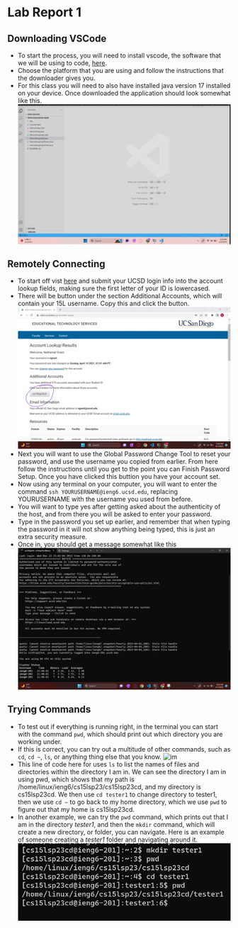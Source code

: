 # Lab Report 1
## Downloading VSCode
* To start the process, you will need to install vscode, the software that we will be using to code, [here](https://code.visualstudio.com/download).
* Choose the platform that you are using and follow the instructions that the downloader gives you. 
* For this class you will need to also have installed java version 17 installed on your device. Once downloaded the application should look somewhat like this.
![Image](VSCodeScreen.png)

## Remotely Connecting
* To start off vist [here](https://sdacs.ucsd.edu/~icc/index.php) and submit your UCSD login info into the account lookup fields, making sure the first letter of your ID is lowercased.
* There will be button under the section Additional Accounts, which will contain your 15L username. Copy this and click the button. 
![Image](15Laccount.png)
* Next you will want to use the Global Password Change Tool to reset your password, and use the username you copied from earlier. From here follow the instructions until you get to the point you can Finish Password Setup. Once you have clicked this buttion you have your account set.
* Now using any terminal on your computer, you will want to enter the command ```ssh YOURUSERNAME@ieng6.ucsd.edu```, replacing YOURUSERNAME with the username you used from before.
* You will want to type yes after getting asked about the authenticity of the host, and from there you will be asked to enter your password.
* Type in the password you set up earlier, and remember that when typing the password in it will not show anything being typed, this is just an extra security measure.
* Once in, you should get a message somewhat like this
![Image](remoteconnect.png)

## Trying Commands
* To test out if everything is running right, in the terminal you can start with the command ```pwd```, which should print out which directory you are working under.
* If this is correct, you can try out a multitude of other commands, such as ```cd```, ```cd ~```, ```ls```, or anything thing else that you know. 
![im](15lLab1resubmissionSC.png)
* This line of code here for uses ```ls``` to list the names of files and directories within the directory I am in. We can see the directory I am in using pwd, which shows that my path is /home/linux/ieng6/cs15lsp23/cs15lsp23cd, and my directory is cs15lsp23cd. We then use ```cd tester1``` to change directory to tester1, then we use ```cd ~``` to go back to my home directory, which we use ```pwd``` to figure out that my home is cs15lsp23cd.
* In another example, we can try the ```pwd``` command, which prints out that I am in the directory *tester1*, and then the ```mkdir``` command, which will create a new directory, or folder, you can navigate. Here is an example of someone creating a *tester1* folder and navigating around it. 
![Image](mkdircommandexample.png)
